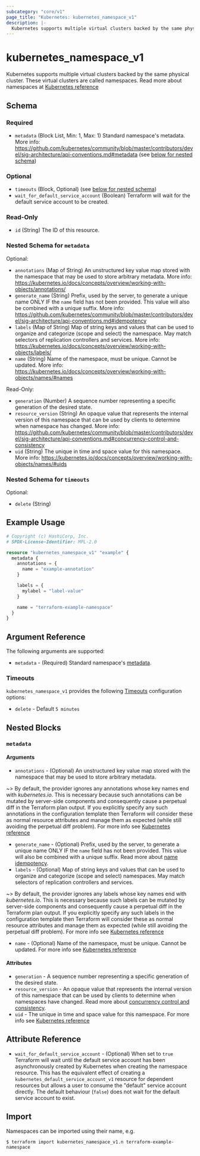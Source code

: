 ```yaml
---
subcategory: "core/v1"
page_title: "Kubernetes: kubernetes_namespace_v1"
description: |-
  Kubernetes supports multiple virtual clusters backed by the same physical cluster. These virtual clusters are called namespaces.
---
```


# kubernetes_namespace_v1

Kubernetes supports multiple virtual clusters backed by the same physical cluster. These virtual clusters are called namespaces. Read more about namespaces at [Kubernetes reference](https://kubernetes.io/docs/concepts/overview/working-with-objects/namespaces/)

<!-- schema generated by tfplugindocs -->
## Schema

### Required

- `metadata` (Block List, Min: 1, Max: 1) Standard namespace's metadata. More info: https://github.com/kubernetes/community/blob/master/contributors/devel/sig-architecture/api-conventions.md#metadata (see [below for nested schema](#nestedblock--metadata))

### Optional

- `timeouts` (Block, Optional) (see [below for nested schema](#nestedblock--timeouts))
- `wait_for_default_service_account` (Boolean) Terraform will wait for the default service account to be created.

### Read-Only

- `id` (String) The ID of this resource.

<a id="nestedblock--metadata"></a>
### Nested Schema for `metadata`

Optional:

- `annotations` (Map of String) An unstructured key value map stored with the namespace that may be used to store arbitrary metadata. More info: https://kubernetes.io/docs/concepts/overview/working-with-objects/annotations/
- `generate_name` (String) Prefix, used by the server, to generate a unique name ONLY IF the `name` field has not been provided. This value will also be combined with a unique suffix. More info: https://github.com/kubernetes/community/blob/master/contributors/devel/sig-architecture/api-conventions.md#idempotency
- `labels` (Map of String) Map of string keys and values that can be used to organize and categorize (scope and select) the namespace. May match selectors of replication controllers and services. More info: https://kubernetes.io/docs/concepts/overview/working-with-objects/labels/
- `name` (String) Name of the namespace, must be unique. Cannot be updated. More info: https://kubernetes.io/docs/concepts/overview/working-with-objects/names/#names

Read-Only:

- `generation` (Number) A sequence number representing a specific generation of the desired state.
- `resource_version` (String) An opaque value that represents the internal version of this namespace that can be used by clients to determine when namespace has changed. More info: https://github.com/kubernetes/community/blob/master/contributors/devel/sig-architecture/api-conventions.md#concurrency-control-and-consistency
- `uid` (String) The unique in time and space value for this namespace. More info: https://kubernetes.io/docs/concepts/overview/working-with-objects/names/#uids


<a id="nestedblock--timeouts"></a>
### Nested Schema for `timeouts`

Optional:

- `delete` (String)




## Example Usage

```terraform
# Copyright (c) HashiCorp, Inc.
# SPDX-License-Identifier: MPL-2.0

resource "kubernetes_namespace_v1" "example" {
  metadata {
    annotations = {
      name = "example-annotation"
    }

    labels = {
      mylabel = "label-value"
    }

    name = "terraform-example-namespace"
  }
}
```

## Argument Reference

The following arguments are supported:

* `metadata` - (Required) Standard namespace's [metadata](https://github.com/kubernetes/community/blob/master/contributors/devel/sig-architecture/api-conventions.md#metadata).

### Timeouts

`kubernetes_namespace_v1` provides the following [Timeouts](/docs/configuration/resources.html#timeouts) configuration options:

- `delete` - Default `5 minutes`

## Nested Blocks

### `metadata`

#### Arguments

* `annotations` - (Optional) An unstructured key value map stored with the namespace that may be used to store arbitrary metadata.

~> By default, the provider ignores any annotations whose key names end with *kubernetes.io*. This is necessary because such annotations can be mutated by server-side components and consequently cause a perpetual diff in the Terraform plan output. If you explicitly specify any such annotations in the configuration template then Terraform will consider these as normal resource attributes and manage them as expected (while still avoiding the perpetual diff problem). For more info see [Kubernetes reference](https://kubernetes.io/docs/concepts/overview/working-with-objects/annotations/)

* `generate_name` - (Optional) Prefix, used by the server, to generate a unique name ONLY IF the `name` field has not been provided. This value will also be combined with a unique suffix. Read more about [name idempotency](https://github.com/kubernetes/community/blob/master/contributors/devel/sig-architecture/api-conventions.md#idempotency).
* `labels` - (Optional) Map of string keys and values that can be used to organize and categorize (scope and select) namespaces. May match selectors of replication controllers and services.

~> By default, the provider ignores any labels whose key names end with *kubernetes.io*. This is necessary because such labels can be mutated by server-side components and consequently cause a perpetual diff in the Terraform plan output. If you explicitly specify any such labels in the configuration template then Terraform will consider these as normal resource attributes and manage them as expected (while still avoiding the perpetual diff problem). For more info see [Kubernetes reference](https://kubernetes.io/docs/concepts/overview/working-with-objects/labels/)

* `name` - (Optional) Name of the namespace, must be unique. Cannot be updated. For more info see [Kubernetes reference](https://kubernetes.io/docs/concepts/overview/working-with-objects/names/#names)

#### Attributes

* `generation` - A sequence number representing a specific generation of the desired state.
* `resource_version` - An opaque value that represents the internal version of this namespace that can be used by clients to determine when namespaces have changed. Read more about [concurrency control and consistency](https://github.com/kubernetes/community/blob/master/contributors/devel/sig-architecture/api-conventions.md#concurrency-control-and-consistency).
* `uid` - The unique in time and space value for this namespace. For more info see [Kubernetes reference](https://kubernetes.io/docs/concepts/overview/working-with-objects/names/#uids)

## Attribute Reference

* `wait_for_default_service_account` - (Optional) When set to `true` Terraform will wait until the default service account has been asynchronously created by Kubernetes when creating the namespace resource. This has the equivalent effect of creating a `kubernetes_default_service_account_v1` resource for dependent resources but allows a user to consume the "default" service account directly. The default behaviour (`false`) does not wait for the default service account to exist.

## Import

Namespaces can be imported using their name, e.g.

```
$ terraform import kubernetes_namespace_v1.n terraform-example-namespace
```
